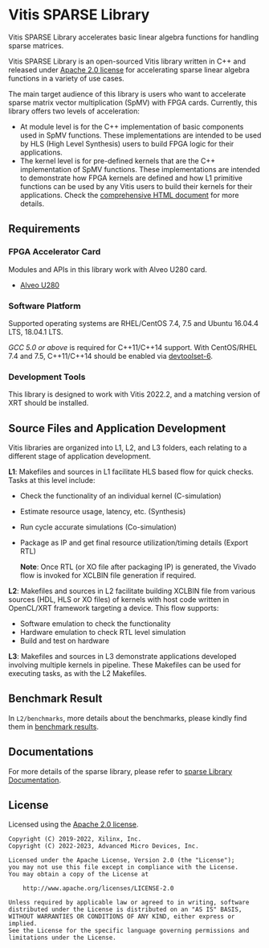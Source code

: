 # Vitis SPARSE Library

Vitis SPARSE Library accelerates basic linear algebra functions for handling sparse matrices.

Vitis SPARSE Library is an open-sourced Vitis library written in C++ and released under
[Apache 2.0 license](https://www.apache.org/licenses/LICENSE-2.0)
for accelerating sparse linear algebra functions in a variety of use cases.

The main target audience of this library is users who want to accelerate
sparse matrix vector multiplication (SpMV) with FPGA cards.
Currently, this library offers two levels of acceleration:

* At module level is for the C++ implementation of basic components used in SpMV functions. These implementations are intended to be used by HLS (High Level Synthesis) users to build FPGA logic for their applications. 
* The kernel level is for pre-defined kernels that are the C++ implementation of SpMV functions. These implementations are intended to demonstrate how FPGA kernels are defined and how L1 primitive functions can be used by any Vitis users to build their kernels for their applications. 
Check the [comprehensive HTML document](https://docs.xilinx.com/r/en-US/Vitis_Libraries/sparse/index.html) for more details.

## Requirements

### FPGA Accelerator Card

Modules and APIs in this library work with Alveo U280 card.

* [Alveo U280](https://www.xilinx.com/products/boards-and-kits/alveo/u280.html)

### Software Platform

Supported operating systems are RHEL/CentOS 7.4, 7.5 and Ubuntu 16.04.4 LTS, 18.04.1 LTS.

_GCC 5.0 or above_ is required for C++11/C++14 support.
With CentOS/RHEL 7.4 and 7.5, C++11/C++14 should be enabled via
[devtoolset-6](https://www.softwarecollections.org/en/scls/rhscl/devtoolset-6/).

### Development Tools

This library is designed to work with Vitis 2022.2,
and a matching version of XRT should be installed.

## Source Files and Application Development
Vitis libraries are organized into L1, L2, and L3 folders, each relating to a different stage of application development.

**L1**:
      Makefiles and sources in L1 facilitate HLS based flow for quick checks. Tasks at this level include:

* Check the functionality of an individual kernel (C-simulation)
* Estimate resource usage, latency, etc. (Synthesis)
* Run cycle accurate simulations (Co-simulation)
* Package as IP and get final resource utilization/timing details (Export RTL)
       
	**Note**:  Once RTL (or XO file after packaging IP) is generated, the Vivado flow is invoked for XCLBIN file generation if required.

**L2**: Makefiles and sources in L2 facilitate building XCLBIN file from various sources (HDL, HLS or XO files) of kernels with host code written in OpenCL/XRT framework targeting a device. This flow supports:

* Software emulation to check the functionality
* Hardware emulation to check RTL level simulation
* Build and test on hardware

**L3**: Makefiles and sources in L3 demonstrate applications developed involving multiple kernels in pipeline. These Makefiles can be used for executing tasks, as with the L2 Makefiles.

## Benchmark Result

In `L2/benchmarks`, more details about the benchmarks, please kindly find them in [benchmark results](https://docs.xilinx.com/r/en-US/Vitis_Libraries/sparse/benchmark/spmv_double.html).

## Documentations
For more details of the sparse library, please refer to [sparse Library Documentation](https://docs.xilinx.com/r/en-US/Vitis_Libraries/sparse/index.html).

## License

Licensed using the [Apache 2.0 license](https://www.apache.org/licenses/LICENSE-2.0).

    Copyright (C) 2019-2022, Xilinx, Inc.
    Copyright (C) 2022-2023, Advanced Micro Devices, Inc.
    
    Licensed under the Apache License, Version 2.0 (the "License");
    you may not use this file except in compliance with the License.
    You may obtain a copy of the License at
    
        http://www.apache.org/licenses/LICENSE-2.0
    
    Unless required by applicable law or agreed to in writing, software
    distributed under the License is distributed on an "AS IS" BASIS,
    WITHOUT WARRANTIES OR CONDITIONS OF ANY KIND, either express or implied.
    See the License for the specific language governing permissions and
    limitations under the License.
